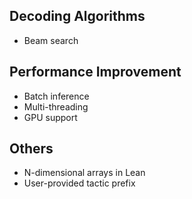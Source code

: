 
## Decoding Algorithms

* Beam search


## Performance Improvement

* Batch inference
* Multi-threading
* GPU support


## Others

* N-dimensional arrays in Lean
* User-provided tactic prefix